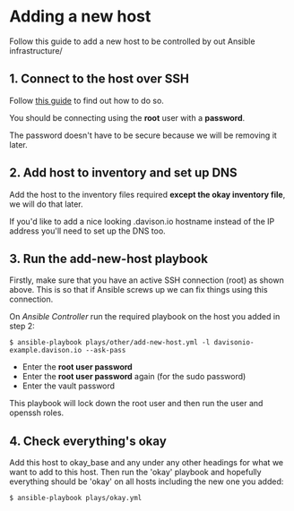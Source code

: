 # Adding a new host

Follow this guide to add a new host to be controlled by out Ansible infrastructure/

## 1. Connect to the host over SSH

Follow [this guide](https://www.digitalocean.com/community/tutorials/how-to-connect-to-your-droplet-with-ssh) to find out how to do so.

You should be connecting using the **root** user with a **password**.

The password doesn't have to be secure because we will be removing it later.

## 2. Add host to inventory and set up DNS

Add the host to the inventory files required **except the okay inventory file**, we will do that later.

If you'd like to add a nice looking .davison.io hostname instead of the IP address you'll need to set up the DNS too.

## 3. Run the add-new-host playbook

Firstly, make sure that you have an active SSH connection (root) as shown above. This is so that if Ansible screws up we can fix things using this connection.

On *Ansible Controller* run the required playbook on the host you added in step 2:
```
$ ansible-playbook plays/other/add-new-host.yml -l davisonio-example.davison.io --ask-pass
```
- Enter the **root user password**
- Enter the **root user password** again (for the sudo password)
- Enter the vault password

This playbook will lock down the root user and then run the user and openssh roles.

## 4. Check everything's okay

Add this host to okay_base and any under any other headings for what we want to add to this host. Then run the 'okay' playbook and hopefully everything should be 'okay' on all hosts including the new one you added:
```
$ ansible-playbook plays/okay.yml
```

